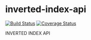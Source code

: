 # inverted-index-api

[![Build Status](https://travis-ci.org/cwizard2011/inverted-index-api.svg?branch=master)](https://travis-ci.org/cwizard2011/inverted-index-api)
[![Coverage Status](https://coveralls.io/repos/github/cwizard2011/inverted-index-api/badge.svg?branch=master)](https://coveralls.io/github/cwizard2011/inverted-index-api?branch=master)

INVERTED INDEX API
